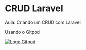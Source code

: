 # CRUD Laravel
Aula: Criando um CRUD com Laravel

Usando o Gitpod

<a href='https://gitpod.io'><img src='https://res-1.cloudinary.com/crunchbase-production/image/upload/c_lpad,h_120,w_120,f_auto,b_white,q_auto:eco/ixtey7e7yyipdqysjgvr' alt='Logo Gitpod'></a>
